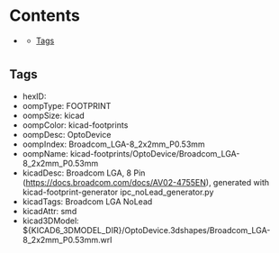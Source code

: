 



Contents
========

* [](#)
	* [Tags](#tags)

# 

## Tags

- hexID: 
- oompType: FOOTPRINT
- oompSize: kicad
- oompColor: kicad-footprints
- oompDesc: OptoDevice
- oompIndex: Broadcom_LGA-8_2x2mm_P0.53mm
- oompName: kicad-footprints/OptoDevice/Broadcom_LGA-8_2x2mm_P0.53mm
- kicadDesc: Broadcom  LGA, 8 Pin (https://docs.broadcom.com/docs/AV02-4755EN), generated with kicad-footprint-generator ipc_noLead_generator.py
- kicadTags: Broadcom LGA NoLead
- kicadAttr: smd
- kicad3DModel: ${KICAD6_3DMODEL_DIR}/OptoDevice.3dshapes/Broadcom_LGA-8_2x2mm_P0.53mm.wrl

